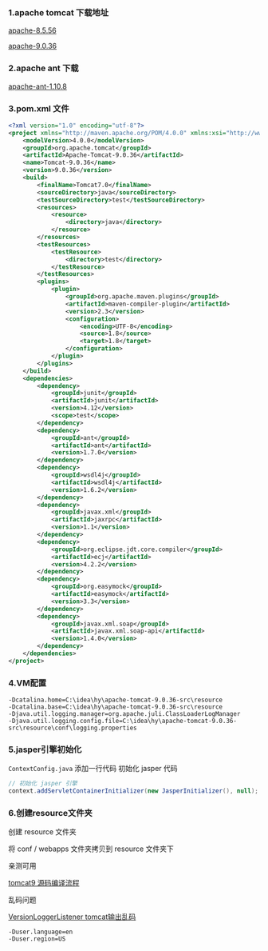 ### 1.apache tomcat 下载地址 

[apache-8.5.56](https://tomcat.apache.org/download-80.cgi)

[apache-9.0.36](https://tomcat.apache.org/download-90.cgi)


### 2.apache ant 下载

[apache-ant-1.10.8](https://ant.apache.org/bindownload.cgi)


### 3.pom.xml 文件

```xml
<?xml version="1.0" encoding="utf-8"?>
<project xmlns="http://maven.apache.org/POM/4.0.0" xmlns:xsi="http://www.w3.org/2001/XMLSchema-instance" xsi:schemaLocation="http://maven.apache.org/POM/4.0.0 http://maven.apache.org/xsd/maven-4.0.0.xsd">  
    <modelVersion>4.0.0</modelVersion>  
    <groupId>org.apache.tomcat</groupId>  
    <artifactId>Apache-Tomcat-9.0.36</artifactId>  
    <name>Tomcat-9.0.36</name>  
    <version>9.0.36</version>  
    <build> 
        <finalName>Tomcat7.0</finalName>  
        <sourceDirectory>java</sourceDirectory>  
        <testSourceDirectory>test</testSourceDirectory>  
        <resources> 
            <resource> 
                <directory>java</directory> 
            </resource> 
        </resources>  
        <testResources> 
            <testResource> 
                <directory>test</directory> 
            </testResource> 
        </testResources>  
        <plugins> 
            <plugin> 
                <groupId>org.apache.maven.plugins</groupId>  
                <artifactId>maven-compiler-plugin</artifactId>  
                <version>2.3</version>  
                <configuration> 
                    <encoding>UTF-8</encoding>  
                    <source>1.8</source>  
                    <target>1.8</target> 
                </configuration> 
            </plugin> 
        </plugins> 
    </build>  
    <dependencies> 
        <dependency> 
            <groupId>junit</groupId>  
            <artifactId>junit</artifactId>  
            <version>4.12</version>  
            <scope>test</scope> 
        </dependency>  
        <dependency> 
            <groupId>ant</groupId>  
            <artifactId>ant</artifactId>  
            <version>1.7.0</version> 
        </dependency>  
        <dependency> 
            <groupId>wsdl4j</groupId>  
            <artifactId>wsdl4j</artifactId>  
            <version>1.6.2</version> 
        </dependency>  
        <dependency> 
            <groupId>javax.xml</groupId>  
            <artifactId>jaxrpc</artifactId>  
            <version>1.1</version> 
        </dependency>  
        <dependency> 
            <groupId>org.eclipse.jdt.core.compiler</groupId>  
            <artifactId>ecj</artifactId>  
            <version>4.2.2</version> 
        </dependency>  
        <dependency> 
            <groupId>org.easymock</groupId>  
            <artifactId>easymock</artifactId>  
            <version>3.3</version> 
        </dependency>
        <dependency> 
            <groupId>javax.xml.soap</groupId>  
            <artifactId>javax.xml.soap-api</artifactId>  
            <version>1.4.0</version> 
        </dependency> 
    </dependencies> 
</project>
```


### 4.VM配置


```properties
-Dcatalina.home=C:\idea\hy\apache-tomcat-9.0.36-src\resource
-Dcatalina.base=C:\idea\hy\apache-tomcat-9.0.36-src\resource
-Djava.util.logging.manager=org.apache.juli.ClassLoaderLogManager
-Djava.util.logging.config.file=C:\idea\hy\apache-tomcat-9.0.36-src\resource\conf\logging.properties
```


### 5.jasper引擎初始化

`ContextConfig.java` 添加一行代码 初始化 jasper 代码

```java
// 初始化 jasper 引擎
context.addServletContainerInitializer(new JasperInitializer(), null);
```


### 6.创建resource文件夹

创建 resource 文件夹

将 conf / webapps 文件夹拷贝到 resource 文件夹下



亲测可用

[tomcat9 源码编译流程](https://blog.csdn.net/linxdcn/article/details/72811928?utm_source=blogxgwz9)



乱码问题

[VersionLoggerListener tomcat输出乱码](https://www.cnblogs.com/davidwang456/p/11224923.html)

```properties
-Duser.language=en
-Duser.region=US
```

